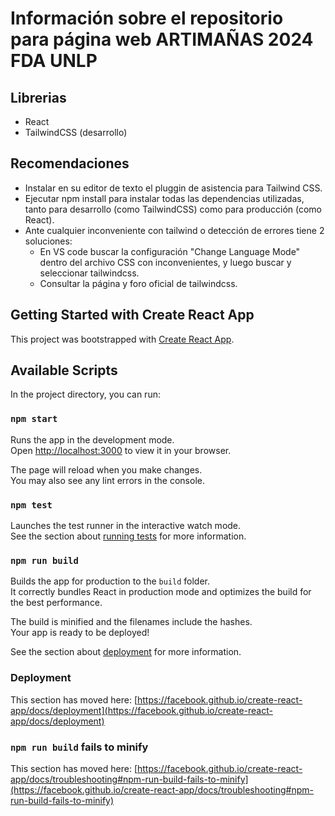 # Información sobre el repositorio para página web ARTIMAÑAS 2024 FDA UNLP

## Librerias

- React
- TailwindCSS (desarrollo)

## Recomendaciones

- Instalar en su editor de texto el pluggin de asistencia para Tailwind CSS.
- Ejecutar npm install para instalar todas las dependencias utilizadas, tanto para desarrollo (como TailwindCSS) como para producción (como React).
- Ante cualquier inconveniente con tailwind o detección de errores tiene 2 soluciones:
  - En VS code buscar la configuración "Change Language Mode" dentro del archivo CSS con inconvenientes, y luego buscar y seleccionar tailwindcss.
  - Consultar la página y foro oficial de tailwindcss.

## Getting Started with Create React App

This project was bootstrapped with [Create React App](https://github.com/facebook/create-react-app).

## Available Scripts

In the project directory, you can run:

### `npm start`

Runs the app in the development mode.\
Open [http://localhost:3000](http://localhost:3000) to view it in your browser.

The page will reload when you make changes.\
You may also see any lint errors in the console.

### `npm test`

Launches the test runner in the interactive watch mode.\
See the section about [running tests](https://facebook.github.io/create-react-app/docs/running-tests) for more information.

### `npm run build`

Builds the app for production to the `build` folder.\
It correctly bundles React in production mode and optimizes the build for the best performance.

The build is minified and the filenames include the hashes.\
Your app is ready to be deployed!

See the section about [deployment](https://facebook.github.io/create-react-app/docs/deployment) for more information.

### Deployment

This section has moved here: [https://facebook.github.io/create-react-app/docs/deployment](https://facebook.github.io/create-react-app/docs/deployment)

### `npm run build` fails to minify

This section has moved here: [https://facebook.github.io/create-react-app/docs/troubleshooting#npm-run-build-fails-to-minify](https://facebook.github.io/create-react-app/docs/troubleshooting#npm-run-build-fails-to-minify)
